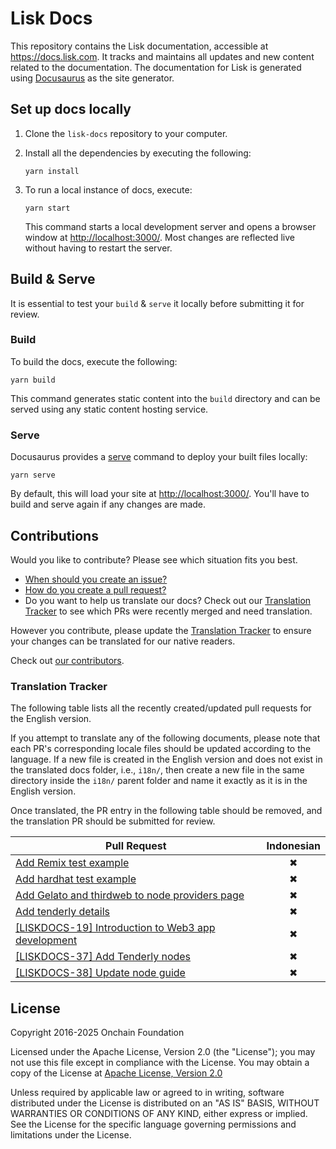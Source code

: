# Lisk Docs

This repository contains the Lisk documentation, accessible at <https://docs.lisk.com>.
It tracks and maintains all updates and new content related to the documentation.
The documentation for Lisk is generated using [Docusaurus](https://docusaurus.io/) as the site generator.

## Set up docs locally

1. Clone the `lisk-docs` repository to your computer.

2. Install all the dependencies by executing the following:

    ```
    yarn install
    ```

3. To run a local instance of docs, execute:

    ```
    yarn start
    ```

    This command starts a local development server and opens a browser window at <http://localhost:3000/>.
    Most changes are reflected live without having to restart the server.

## Build & Serve

It is essential to test your `build` & `serve` it locally before submitting it for review.

### Build

To build the docs, execute the following:

```
yarn build
```

This command generates static content into the `build` directory and can be served using any static content hosting service.

### Serve

Docusaurus provides a [serve](https://docusaurus.io/docs/cli#docusaurus-serve-sitedir) command to deploy your built files locally:

```
yarn serve
```

By default, this will load your site at <http://localhost:3000/>.
You'll have to build and serve again if any changes are made.

## Contributions

Would you like to contribute?
Please see which situation fits you best.

- [When should you create an issue?](https://opensource.guide/how-to-contribute/#opening-an-issue)
- [How do you create a pull request?](https://opensource.guide/how-to-contribute/#opening-a-pull-request)
- Do you want to help us translate our docs? Check out our [Translation Tracker](#translation-tracker) to see which PRs were recently merged and need translation.

However you contribute, please update the [Translation Tracker](#translation-tracker) to ensure your changes can be translated for our native readers.

Check out [our contributors](https://github.com/LiskHQ/lisk-documentation/graphs/contributors).

### Translation Tracker

The following table lists all the recently created/updated pull requests for the English version.

If you attempt to translate any of the following documents, please note that each PR's corresponding locale files should be updated according to the language.
If a new file is created in the English version and does not exist in the translated docs folder, i.e., `i18n/`, then create a new file in the same directory inside the `i18n/` parent folder and name it exactly as it is in the English version.

Once translated, the PR entry in the following table should be removed, and the translation PR should be submitted for review.

| Pull Request  | Indonesian    |
| ------------- |:-------------:|
| [Add Remix test example](https://github.com/LiskHQ/lisk-docs/pull/302) | ✖ |
| [Add hardhat test example](https://github.com/LiskHQ/lisk-docs/pull/301) | ✖ |
| [Add Gelato and thirdweb to node providers page](https://github.com/LiskHQ/lisk-docs/pull/300) | ✖ |
| [Add tenderly details](https://github.com/LiskHQ/lisk-docs/pull/282) | ✖ |
| [[LISKDOCS-19] Introduction to Web3 app development](https://github.com/LiskHQ/lisk-docs/pull/260)   | ✖ |
| [[LISKDOCS-37] Add Tenderly nodes](https://github.com/LiskHQ/lisk-docs/pull/271)   | ✖ |
| [[LISKDOCS-38] Update node guide](https://github.com/LiskHQ/lisk-docs/pull/277)   | ✖ |

## License

Copyright 2016-2025 Onchain Foundation

Licensed under the Apache License, Version 2.0 (the "License");
you may not use this file except in compliance with the License.
You may obtain a copy of the License at [Apache License, Version 2.0](http://www.apache.org/licenses/LICENSE-2.0)

Unless required by applicable law or agreed to in writing, software distributed under the License is distributed on an "AS IS" BASIS, WITHOUT WARRANTIES OR CONDITIONS OF ANY KIND, either express or implied.
See the License for the specific language governing permissions and limitations under the License.
